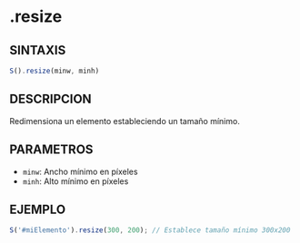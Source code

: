 # .resize

## SINTAXIS
```javascript
S().resize(minw, minh)
```

## DESCRIPCION
Redimensiona un elemento estableciendo un tamaño mínimo.

## PARAMETROS
- `minw`: Ancho mínimo en píxeles
- `minh`: Alto mínimo en píxeles

## EJEMPLO
```javascript
S('#miElemento').resize(300, 200); // Establece tamaño mínimo 300x200
```